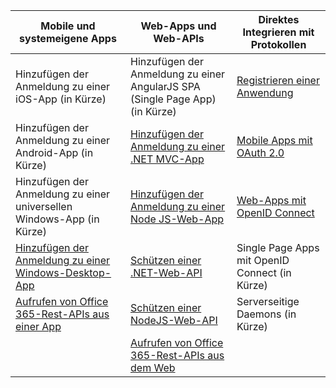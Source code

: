 | Mobile und systemeigene Apps | Web-Apps und Web-APIs | Direktes Integrieren mit Protokollen |
| ----------------------- | ------------------------------- | --------------------- |
| Hinzufügen der Anmeldung zu einer iOS-App (in Kürze) | Hinzufügen der Anmeldung zu einer AngularJS SPA (Single Page App) (in Kürze) | [Registrieren einer Anwendung](active-directory-v2-app-registration.md) |
| Hinzufügen der Anmeldung zu einer Android-App (in Kürze) | [Hinzufügen der Anmeldung zu einer .NET MVC-App](active-directory-v2-devquickstarts-dotnet-web.md) | [Mobile Apps mit OAuth 2.0](active-directory-v2-protocols.md#oauth2-authorization-code-flow) |
| Hinzufügen der Anmeldung zu einer universellen Windows-App (in Kürze) | [Hinzufügen der Anmeldung zu einer Node JS-Web-App](active-directory-v2-devquickstarts-node-web.md) | [Web-Apps mit OpenID Connect](active-directory-v2-protocols.md#openid-connect-sign-in-flow) |
| [Hinzufügen der Anmeldung zu einer Windows-Desktop-App](active-directory-v2-devquickstarts-wpf.md)| [Schützen einer .NET-Web-API](active-directory-v2-devquickstarts-dotnet-api.md) | Single Page Apps mit OpenID Connect (in Kürze)
| [Aufrufen von Office 365-Rest-APIs aus einer App](https://www.msdn.com/office/office365/howto/authenticate-Office-365-APIs-using-v2) | [Schützen einer NodeJS-Web-API](active-directory-v2-devquickstarts-node-api.md) | Serverseitige Daemons (in Kürze) |
| | [Aufrufen von Office 365-Rest-APIs aus dem Web](https://www.msdn.com/office/office365/howto/authenticate-Office-365-APIs-using-v2) |

<!---HONumber=Oct15_HO3-->